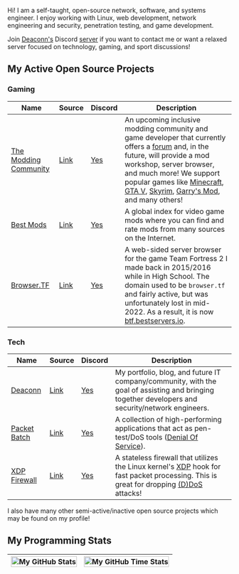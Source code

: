Hi! I am a self-taught, open-source network, software, and systems engineer. I enjoy working with Linux, web development, network engineering and security, penetration testing, and game development.

Join [Deaconn's](https://deaconn.net/) Discord [server](https://discord.deaconn.net/) if you want to contact me or want a relaxed server focused on technology, gaming, and sport discussions!

## My Active Open Source Projects
### Gaming
| Name | Source | Discord | Description |
| ---- | ---- | ---- | ---- |
| [The Modding Community](https://moddingcommunity.com/) | [Link](https://github.com/modcommunity) | [Yes](https://discord.moddingcommunity.com/) | An upcoming inclusive modding community and game developer that currently offers a [forum](https://forum.moddingcommunity.com) and, in the future, will provide a mod workshop, server browser, and much more! We support popular games like [Minecraft](https://www.minecraft.net/en-us), [GTA V](https://www.rockstargames.com/gta-v), [Skyrim](https://store.steampowered.com/app/489830/The_Elder_Scrolls_V_Skyrim_Special_Edition/), [Garry's Mod](https://store.steampowered.com/app/4000/Garrys_Mod/), and many others! |
| [Best Mods](https://bestmods.io) | [Link](https://github.com/bestmods/bestmods) | [Yes](https://discord.moddingcommunity.com/) | A global index for video game mods where you can find and rate mods from many sources on the Internet.
| [Browser.TF](https://btf.bestservers.io) | [Link](https://github.com/gamemann/Browser.TF) | [Yes](https://discord.deaconn.net/) | A web-sided server browser for the game Team Fortress 2 I made back in 2015/2016 while in High School. The domain used to be `browser.tf` and fairly active, but was unfortunately lost in mid-2022. As a result, it is now [btf.bestservers.io](https://btf.bestservers.io).


### Tech
| Name | Source | Discord | Description |
| ---- | ---- | ---- | ---- |
| [Deaconn](https://deaconn.net/) | [Link](https://github.com/deaconn-net) | [Yes](https://discord.deaconn.net/) | My portfolio, blog, and future IT company/community, with the goal of assisting and bringing together developers and security/network engineers. |
| [Packet Batch](https://github.com/Packet-Batch) | [Link](https://github.com/Packet-Batch) | [Yes](https://discord.deaconn.net/) | A collection of high-performing applications that act as pen-test/DoS tools ([Denial Of Service](https://www.cloudflare.com/learning/ddos/what-is-a-ddos-attack/)).
| [XDP Firewall](https://github.com/gamemann/XDP-Firewall) | [Link](https://github.com/gamemann/XDP-Firewall) | [Yes](https://discord.deaconn.net/) | A stateless firewall that utilizes the Linux kernel's [XDP](https://www.iovisor.org/technology/xdp) hook for fast packet processing. This is great for dropping [(D)DoS](https://www.cloudflare.com/learning/ddos/what-is-a-ddos-attack/) attacks!

I also have many other semi-active/inactive open source projects which may be found on my profile!

## My Programming Stats
| <img align="center" width="100%" src="https://github-readme-stats.vercel.app/api?username=gamemann&count_private=true&include_all_commits=true&show_icons=true&theme=blue-green&border_color=001F1E&text_color=09d672&icon_color=00C2C2&title_color=00F1E9&custom_title=Stats" alt="My GitHub Stats" /> | <img align="center" width="100%" src="https://github-readme-stats.vercel.app/api/wakatime?username=gamemann&theme=blue-green&border_color=001F1E&text_color=09d672&icon_color=00C2C2&title_color=00F1E9" alt="My GitHub Time Stats" /> |
| ------------- | ------------- |
